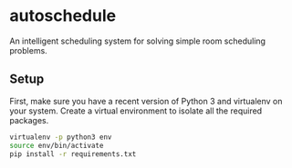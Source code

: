 # autoschedule

An intelligent scheduling system for solving simple room scheduling problems.

## Setup

First, make sure you have a recent version of Python 3 and virtualenv on your
system. Create a virtual environment to isolate all the required packages.

```sh
virtualenv -p python3 env
source env/bin/activate
pip install -r requirements.txt
```
